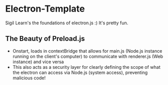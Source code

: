 # Electron-Template
 Sigil Learn's the foundations of electron.js :) It's pretty fun. 

## The Beauty of Preload.js 
- Onstart, loads in contextBridge that allows for main.js (Node.js instance running on the client's computer) to communicate with renderer.js (Web instance) and vice versa
- This also acts as a security layer for clearly defining the scope of what the electron can access via Node.js (system access), preventing malicious code!

